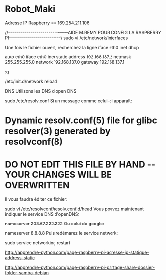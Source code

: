 # Robot_Maki
Adresse IP Raspberry == 169.254.211.106



//------------------------------AIDE M.REMY POUR CONFIG LA RASPBERRY PI--------------------------\\
sudo vi /etc/network/interfaces

Une fois le fichier ouvert, recherchez la ligne
iface eth0 inet dhcp

auto eth0
iface eth0 inet static
	address 192.168.137.2
	netmask 255.255.255.0
	network 192.168.137.0
	gateway 192.168.137.1


:q

/etc/init.d/network reload


DNS
Utilisons les DNS d'open DNS

sudo /etc/resolv.conf
Si un message comme celui-ci apparaît:

# Dynamic resolv.conf(5) file for glibc resolver(3) generated by resolvconf(8)
#     DO NOT EDIT THIS FILE BY HAND -- YOUR CHANGES WILL BE OVERWRITTEN
Il vous faudra éditer ce fichier:

sudo vi /etc/resolvconf/resolv.conf.d/head
Vous pouvez maintenant indiquer le service DNS d'openDNS:

nameserver 208.67.222.222
Ou celui de google:

nameserver 8.8.8.8
Puis redémarez le service network:

sudo service networking restart

http://apprendre-python.com/page-raspberry-pi-adresse-ip-statique-address-static

http://apprendre-python.com/page-raspberry-pi-partage-share-dossier-folder-samba-debian
